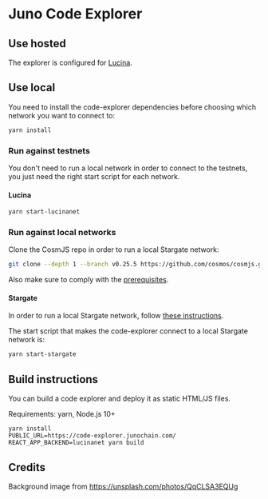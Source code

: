 # Juno Code Explorer

## Use hosted

The explorer is configured
for [Lucina](https://github.com/CosmosContracts/testnets/tree/main/lucina).

## Use local

You need to install the code-explorer dependencies before choosing which network you want to connect to:

```sh
yarn install
```

### Run against testnets

You don't need to run a local network in order to connect to the testnets, you just need the right start script for each network.

#### Lucina

```sh
yarn start-lucinanet
```

### Run against local networks

Clone the CosmJS repo in order to run a local Stargate network:

```sh
git clone --depth 1 --branch v0.25.5 https://github.com/cosmos/cosmjs.git
```

Also make sure to comply with the [prerequisites](https://github.com/cosmos/cosmjs/blob/v0.25.5/HACKING.md#prerequisite).

#### Stargate

In order to run a local Stargate network, follow [these instructions](https://github.com/cosmos/cosmjs/tree/v0.25.5/scripts/wasmd).

The start script that makes the code-explorer connect to a local Stargate network is:

```sh
yarn start-stargate
```

## Build instructions

You can build a code explorer and deploy it as static HTML/JS files.

Requirements: yarn, Node.js 10+

```
yarn install
PUBLIC_URL=https://code-explorer.junochain.com/ REACT_APP_BACKEND=lucinanet yarn build
```

## Credits

Background image from https://unsplash.com/photos/QqCLSA3EQUg
